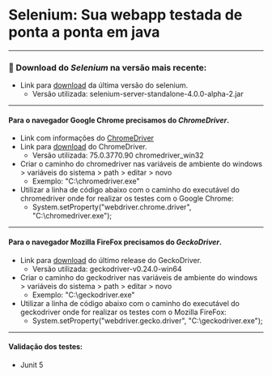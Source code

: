 # Selenium: Sua webapp testada de ponta a ponta em java
*** 
### 📌 Download do *Selenium* na versão mais recente:
 - Link para [download](http://selenium-release.storage.googleapis.com/index.html) da última versão do selenium.
   - Versão utilizada: selenium-server-standalone-4.0.0-alpha-2.jar
***
#### Para o navegador Google Chrome precisamos do *ChromeDriver*.
 - Link com informações do [ChromeDriver](https://sites.google.com/a/chromium.org/chromedriver/downloads/)
 - Link para [download](http://chromedriver.storage.googleapis.com/index.html) do ChromeDriver.
   - Versão utilizada: 75.0.3770.90 chromedriver_win32
 - Criar o caminho do chromedriver nas variáveis de ambiente do windows > variáveis do sistema > path > editar > novo
   - Exemplo: "C:\chromedriver.exe"
 - Utilizar a linha de código abaixo com o caminho do executável do chromedriver onde for realizar os testes com o Google Chrome:
   - System.setProperty("webdriver.chrome.driver", "C:\\chromedriver.exe");
***
#### Para o navegador Mozilla FireFox precisamos do *GeckoDriver*.
 - Link para [download](https://github.com/mozilla/geckodriver/releases) do último release do GeckoDriver.
   - Versão utilizada: geckodriver-v0.24.0-win64
 - Criar o caminho do geckodriver nas variáveis de ambiente do windows > variáveis do sistema > path > editar > novo
   - Exemplo: "C:\geckodriver.exe"
 - Utilizar a linha de código abaixo com o caminho do executável do geckodriver onde for realizar os testes com o Mozilla FireFox:
   - System.setProperty("webdriver.gecko.driver", "C:\\geckodriver.exe");
***
#### Validação dos testes:
 - Junit 5

